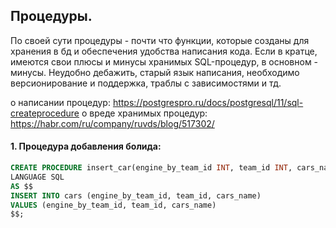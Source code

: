 ## Процедуры.
По своей сути процедуры - почти что функции, которые созданы для хранения в бд и обеспечения удобства написания кода. 
Если в кратце, имеются свои плюсы и минусы хранимых SQL-процедур, в основном - минусы. Неудобно дебажить, старый язык написания, необходимо версионирование и поддержка, траблы с зависимостями и тд.


о написании процедур: https://postgrespro.ru/docs/postgresql/11/sql-createprocedure
о вреде хранимых процедур: https://habr.com/ru/company/ruvds/blog/517302/


#### 1. Процедура добавления болида:

```SQL
CREATE PROCEDURE insert_car(engine_by_team_id INT, team_id INT, cars_name VARCHAR)
LANGUAGE SQL
AS $$
INSERT INTO cars (engine_by_team_id, team_id, cars_name) 
VALUES (engine_by_team_id, team_id, cars_name) 
$$;
```

